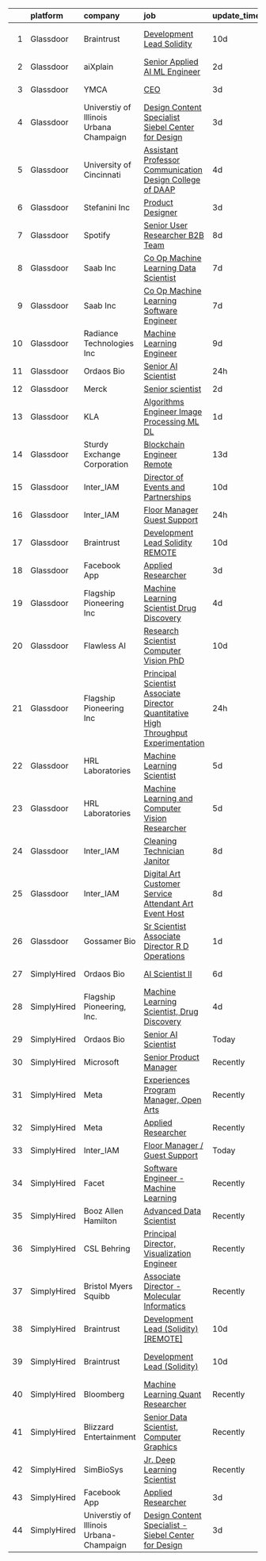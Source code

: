 

|    | platform    | company                                 | job                                                                                                                                                                                                                                                                                                                                                                                                                                                                                                                                                                                                                                                                                                                                                                                                                                                                                                                                                                                                                                                                                                                                                                                                                                                                                                                                                                   | update_time   | location            |
|---:|:------------|:----------------------------------------|:----------------------------------------------------------------------------------------------------------------------------------------------------------------------------------------------------------------------------------------------------------------------------------------------------------------------------------------------------------------------------------------------------------------------------------------------------------------------------------------------------------------------------------------------------------------------------------------------------------------------------------------------------------------------------------------------------------------------------------------------------------------------------------------------------------------------------------------------------------------------------------------------------------------------------------------------------------------------------------------------------------------------------------------------------------------------------------------------------------------------------------------------------------------------------------------------------------------------------------------------------------------------------------------------------------------------------------------------------------------------|:--------------|:--------------------|
|  1 | Glassdoor   | Braintrust                              | [Development Lead  Solidity ](https://www.glassdoor.com/partner/jobListing.htm?pos=107&ao=1136043&s=58&guid=00000183925b1878ba418691ea1bb5f0&src=GD_JOB_AD&t=SR&vt=w&cs=1_0b45d249&cb=1664607787452&jobListingId=1008152444208&jrtk=3-0-1ge95m65cihmi801-1ge95m65qg2or800-f0d0dd9061a48500-)                                                                                                                                                                                                                                                                                                                                                                                                                                                                                                                                                                                                                                                                                                                                                                                                                                                                                                                                                                                                                                                                          | 10d           | San Francisco, CA   |
|  2 | Glassdoor   | aiXplain                                | [Senior Applied AI ML Engineer](https://www.glassdoor.com/partner/jobListing.htm?pos=124&ao=1136043&s=58&guid=00000183925b1878ba418691ea1bb5f0&src=GD_JOB_AD&t=SR&vt=w&ea=1&cs=1_dd1f4794&cb=1664607787455&jobListingId=1008168388447&jrtk=3-0-1ge95m65cihmi801-1ge95m65qg2or800-64c457933197e1bc-)                                                                                                                                                                                                                                                                                                                                                                                                                                                                                                                                                                                                                                                                                                                                                                                                                                                                                                                                                                                                                                                                   | 2d            | Remote              |
|  3 | Glassdoor   | YMCA                                    | [CEO](https://www.glassdoor.com/partner/jobListing.htm?pos=120&ao=1136043&s=58&guid=00000183925b1878ba418691ea1bb5f0&src=GD_JOB_AD&t=SR&vt=w&cs=1_21755e65&cb=1664607787455&jobListingId=1008166323653&jrtk=3-0-1ge95m65cihmi801-1ge95m65qg2or800-ceb585c59f24cfa9-)                                                                                                                                                                                                                                                                                                                                                                                                                                                                                                                                                                                                                                                                                                                                                                                                                                                                                                                                                                                                                                                                                                  | 3d            | Claryville, NY      |
|  4 | Glassdoor   | Universtiy of Illinois Urbana Champaign | [Design Content Specialist   Siebel Center for Design](https://www.glassdoor.com/partner/jobListing.htm?pos=116&ao=1136043&s=58&guid=00000183925b1878ba418691ea1bb5f0&src=GD_JOB_AD&t=SR&vt=w&cs=1_98218f04&cb=1664607787453&jobListingId=1008165316090&jrtk=3-0-1ge95m65cihmi801-1ge95m65qg2or800-7832ef694c534d04-)                                                                                                                                                                                                                                                                                                                                                                                                                                                                                                                                                                                                                                                                                                                                                                                                                                                                                                                                                                                                                                                 | 3d            | Urbana, IL          |
|  5 | Glassdoor   | University of Cincinnati                | [Assistant Professor  Communication Design  College of DAAP](https://www.glassdoor.com/partner/jobListing.htm?pos=123&ao=1136043&s=58&guid=00000183925b1878ba418691ea1bb5f0&src=GD_JOB_AD&t=SR&vt=w&cs=1_06ccd0e0&cb=1664607787455&jobListingId=1008163379498&jrtk=3-0-1ge95m65cihmi801-1ge95m65qg2or800-7b7b98756284ec27-)                                                                                                                                                                                                                                                                                                                                                                                                                                                                                                                                                                                                                                                                                                                                                                                                                                                                                                                                                                                                                                           | 4d            | Cincinnati, OH      |
|  6 | Glassdoor   | Stefanini  Inc                          | [Product Designer](https://www.glassdoor.com/partner/jobListing.htm?pos=119&ao=1136043&s=58&guid=00000183925b1878ba418691ea1bb5f0&src=GD_JOB_AD&t=SR&vt=w&ea=1&cs=1_af979fb9&cb=1664607787455&jobListingId=1008166585383&jrtk=3-0-1ge95m65cihmi801-1ge95m65qg2or800-ea6be0aa00185b4c-)                                                                                                                                                                                                                                                                                                                                                                                                                                                                                                                                                                                                                                                                                                                                                                                                                                                                                                                                                                                                                                                                                | 3d            | Dearborn, MI        |
|  7 | Glassdoor   | Spotify                                 | [Senior User Researcher  B2B Team](https://www.glassdoor.com/partner/jobListing.htm?pos=110&ao=1136043&s=58&guid=00000183925b1878ba418691ea1bb5f0&src=GD_JOB_AD&t=SR&vt=w&cs=1_69f79db5&cb=1664607787452&jobListingId=1008156696008&jrtk=3-0-1ge95m65cihmi801-1ge95m65qg2or800-e4fc1c9976fb5d46-)                                                                                                                                                                                                                                                                                                                                                                                                                                                                                                                                                                                                                                                                                                                                                                                                                                                                                                                                                                                                                                                                     | 8d            | Remote              |
|  8 | Glassdoor   | Saab Inc                                | [Co Op  Machine Learning Data Scientist  ](https://www.glassdoor.com/partner/jobListing.htm?pos=126&ao=1136043&s=58&guid=00000183925b1878ba418691ea1bb5f0&src=GD_JOB_AD&t=SR&vt=w&cs=1_27407246&cb=1664607787455&jobListingId=1008158906710&jrtk=3-0-1ge95m65cihmi801-1ge95m65qg2or800-27320908d5b7b442-)                                                                                                                                                                                                                                                                                                                                                                                                                                                                                                                                                                                                                                                                                                                                                                                                                                                                                                                                                                                                                                                             | 7d            | Remote              |
|  9 | Glassdoor   | Saab Inc                                | [Co Op  Machine Learning Software Engineer  ](https://www.glassdoor.com/partner/jobListing.htm?pos=121&ao=1136043&s=58&guid=00000183925b1878ba418691ea1bb5f0&src=GD_JOB_AD&t=SR&vt=w&cs=1_ea08bf8e&cb=1664607787455&jobListingId=1008158907210&jrtk=3-0-1ge95m65cihmi801-1ge95m65qg2or800-234ba0b8cc64a37c-)                                                                                                                                                                                                                                                                                                                                                                                                                                                                                                                                                                                                                                                                                                                                                                                                                                                                                                                                                                                                                                                          | 7d            | Remote              |
| 10 | Glassdoor   | Radiance Technologies Inc               | [Machine Learning Engineer](https://www.glassdoor.com/partner/jobListing.htm?pos=118&ao=1136043&s=58&guid=00000183925b1878ba418691ea1bb5f0&src=GD_JOB_AD&t=SR&vt=w&ea=1&cs=1_839a281c&cb=1664607787453&jobListingId=1008155141417&jrtk=3-0-1ge95m65cihmi801-1ge95m65qg2or800-85b467fc819b1285-)                                                                                                                                                                                                                                                                                                                                                                                                                                                                                                                                                                                                                                                                                                                                                                                                                                                                                                                                                                                                                                                                       | 9d            | Beavercreek, OH     |
| 11 | Glassdoor   | Ordaos Bio                              | [Senior AI Scientist](https://www.glassdoor.com/partner/jobListing.htm?pos=101&ao=1110586&s=58&guid=00000183925b1878ba418691ea1bb5f0&src=GD_JOB_AD&t=SR&vt=w&cs=1_8b6b0cee&cb=1664607787451&jobListingId=1008175034996&cpc=2CAED5C921A5F994&jrtk=3-0-1ge95m65cihmi801-1ge95m65qg2or800-6e3b96d5fab54d9d--6NYlbfkN0DG4ntHtB_rMsnfhgmnSvK2brktLme1L4SiDeJjQ-izrVOLqRJ5-yjE7k3D6lhaa8_lH88SdxtMac3kCFJ7RYNZr4Q-W8s0r9rHDwZeq6FJtbnEYqrVp1RbSeWg7_aqOKZ1nuIV5aLLKftj6U2mxUb-hhU34d-OpZ0CUof48BRNTGOAWh-6_2vIE8EC0tE7jHmYxLz2airGHLTLOYnEcpuGU61-XTTENZdFnACw6c9l-DCLkt0apxJazSmv_YbkzNVk90U8nIWqGylMjx2jwkQ08WUTI0_wdDQ4ecM89LnPYkl5-r7wwUGTNJfh0AQv4TOwWyIRX7ez60e-KEwEacAZyBbsXfGGaU03ievlh5p7vELDbN3RH8o8fYRyypPBH7OC49Jwpq0sKg7aPQVxjtQ4KtKMHFng-XGqj6Xy6XBZLQgNtdr3l6zo-mFepawF_1Y6CoeQfTS7SqQh8PIhUo2DA0SB38v4e5TER-MCncJ2N1TmScKUxbKHX-FhA881cwZiTpRZZWW5tWhV_wc1x57WcFQPAmDFPNNOpBNrZkvFsgYFMcevW3w3q5Ra3wUtGgH8iO9kY1DoYLx5tFikGCv203oLP3lF9Q_3FosshvuiGs4Ifpc4htadKUKGqqduw4ajLFMT_wL22DIkwKq--IjQetsM467VuCapaJFhZlRZWziGD1hTnQVmUN4b-OSWSXetVNuUFZrciBzOdFshT8Ed_3KbuRJ36QMq5w8dHRX5C4TOUI4UdZMzPP6zVmu7_uRUxSN-NPShd3pACitz3N9Oss6ZEK3ekrd4FHcXRKPacYmBLsepwUjp_5g9hZaJnoZZdjBNtXmjHbRzg4n1KD3Mby6CshyITdxNxpn9HFN4uV6xmckhIfXEV8N9CoyRdw4xUcxpEO0M_pQfPFLTQunWzRqUMxD5hahfxO-PsyoEDd0CEa86J8Fb3KCoU_cFJCPJM_jLTkn83JIII7xeIx6qSAstYrjekl7wPNfQLqocJQ%3D%3D) | 24h           | New York, NY        |
| 12 | Glassdoor   | Merck                                   | [Senior scientist](https://www.glassdoor.com/partner/jobListing.htm?pos=117&ao=1136043&s=58&guid=00000183925b1878ba418691ea1bb5f0&src=GD_JOB_AD&t=SR&vt=w&cs=1_15d53a9f&cb=1664607787453&jobListingId=1008169278099&jrtk=3-0-1ge95m65cihmi801-1ge95m65qg2or800-1734c1bab595f58a-)                                                                                                                                                                                                                                                                                                                                                                                                                                                                                                                                                                                                                                                                                                                                                                                                                                                                                                                                                                                                                                                                                     | 2d            | Boston, MA          |
| 13 | Glassdoor   | KLA                                     | [Algorithms Engineer   Image Processing   ML DL  ](https://www.glassdoor.com/partner/jobListing.htm?pos=106&ao=1136043&s=58&guid=00000183925b1878ba418691ea1bb5f0&src=GD_JOB_AD&t=SR&vt=w&cs=1_9fbd9b1b&cb=1664607787452&jobListingId=1008171541246&jrtk=3-0-1ge95m65cihmi801-1ge95m65qg2or800-62308c64b199b0c3-)                                                                                                                                                                                                                                                                                                                                                                                                                                                                                                                                                                                                                                                                                                                                                                                                                                                                                                                                                                                                                                                     | 1d            | Ann Arbor, MI       |
| 14 | Glassdoor   | Sturdy Exchange Corporation             | [Blockchain Engineer  Remote ](https://www.glassdoor.com/partner/jobListing.htm?pos=105&ao=1136043&s=58&guid=00000183925b1878ba418691ea1bb5f0&src=GD_JOB_AD&t=SR&vt=w&ea=1&cs=1_4f2e50ab&cb=1664607787452&jobListingId=1008146555398&jrtk=3-0-1ge95m65cihmi801-1ge95m65qg2or800-fef74d675c3b63f7-)                                                                                                                                                                                                                                                                                                                                                                                                                                                                                                                                                                                                                                                                                                                                                                                                                                                                                                                                                                                                                                                                    | 13d           | Remote              |
| 15 | Glassdoor   | Inter_IAM                               | [Director of Events and Partnerships](https://www.glassdoor.com/partner/jobListing.htm?pos=111&ao=1136043&s=58&guid=00000183925b1878ba418691ea1bb5f0&src=GD_JOB_AD&t=SR&vt=w&ea=1&cs=1_99df9903&cb=1664607787452&jobListingId=1008150519063&jrtk=3-0-1ge95m65cihmi801-1ge95m65qg2or800-705fcb3a3a47fd0a-)                                                                                                                                                                                                                                                                                                                                                                                                                                                                                                                                                                                                                                                                                                                                                                                                                                                                                                                                                                                                                                                             | 10d           | Manhattan           |
| 16 | Glassdoor   | Inter_IAM                               | [Floor Manager   Guest Support](https://www.glassdoor.com/partner/jobListing.htm?pos=112&ao=1136043&s=58&guid=00000183925b1878ba418691ea1bb5f0&src=GD_JOB_AD&t=SR&vt=w&ea=1&cs=1_66b76eaf&cb=1664607787452&jobListingId=1008173048006&jrtk=3-0-1ge95m65cihmi801-1ge95m65qg2or800-6baa922eff9a97fd-)                                                                                                                                                                                                                                                                                                                                                                                                                                                                                                                                                                                                                                                                                                                                                                                                                                                                                                                                                                                                                                                                   | 24h           | Manhattan           |
| 17 | Glassdoor   | Braintrust                              | [Development Lead  Solidity   REMOTE ](https://www.glassdoor.com/partner/jobListing.htm?pos=109&ao=1136043&s=58&guid=00000183925b1878ba418691ea1bb5f0&src=GD_JOB_AD&t=SR&vt=w&cs=1_d293c70e&cb=1664607787452&jobListingId=1008151814083&jrtk=3-0-1ge95m65cihmi801-1ge95m65qg2or800-39bc50ac480fc1f2-)                                                                                                                                                                                                                                                                                                                                                                                                                                                                                                                                                                                                                                                                                                                                                                                                                                                                                                                                                                                                                                                                 | 10d           | San Francisco, CA   |
| 18 | Glassdoor   | Facebook App                            | [Applied Researcher](https://www.glassdoor.com/partner/jobListing.htm?pos=102&ao=1136043&s=58&guid=00000183925b1878ba418691ea1bb5f0&src=GD_JOB_AD&t=SR&vt=w&cs=1_3826cde0&cb=1664607787451&jobListingId=1008165576017&jrtk=3-0-1ge95m65cihmi801-1ge95m65qg2or800-9692439ab5019ecc-)                                                                                                                                                                                                                                                                                                                                                                                                                                                                                                                                                                                                                                                                                                                                                                                                                                                                                                                                                                                                                                                                                   | 3d            | Remote              |
| 19 | Glassdoor   | Flagship Pioneering  Inc                | [Machine Learning Scientist  Drug Discovery](https://www.glassdoor.com/partner/jobListing.htm?pos=114&ao=1136043&s=58&guid=00000183925b1878ba418691ea1bb5f0&src=GD_JOB_AD&t=SR&vt=w&cs=1_e25ee930&cb=1664607787453&jobListingId=1008163388068&jrtk=3-0-1ge95m65cihmi801-1ge95m65qg2or800-336c29cecb77e58b-)                                                                                                                                                                                                                                                                                                                                                                                                                                                                                                                                                                                                                                                                                                                                                                                                                                                                                                                                                                                                                                                           | 4d            | Cambridge, MA       |
| 20 | Glassdoor   | Flawless AI                             | [Research Scientist   Computer Vision  PhD](https://www.glassdoor.com/partner/jobListing.htm?pos=125&ao=1136043&s=58&guid=00000183925b1878ba418691ea1bb5f0&src=GD_JOB_AD&t=SR&vt=w&ea=1&cs=1_3be80b97&cb=1664607787455&jobListingId=1008152728609&jrtk=3-0-1ge95m65cihmi801-1ge95m65qg2or800-cf841dba614715ca-)                                                                                                                                                                                                                                                                                                                                                                                                                                                                                                                                                                                                                                                                                                                                                                                                                                                                                                                                                                                                                                                       | 10d           | Los Angeles, CA     |
| 21 | Glassdoor   | Flagship Pioneering  Inc                | [Principal Scientist Associate Director   Quantitative High Throughput Experimentation](https://www.glassdoor.com/partner/jobListing.htm?pos=122&ao=1136043&s=58&guid=00000183925b1878ba418691ea1bb5f0&src=GD_JOB_AD&t=SR&vt=w&ea=1&cs=1_8c9afe05&cb=1664607787455&jobListingId=1008173705979&jrtk=3-0-1ge95m65cihmi801-1ge95m65qg2or800-3a9fbb8898292c24-)                                                                                                                                                                                                                                                                                                                                                                                                                                                                                                                                                                                                                                                                                                                                                                                                                                                                                                                                                                                                           | 24h           | Boston, MA          |
| 22 | Glassdoor   | HRL Laboratories                        | [Machine Learning Scientist](https://www.glassdoor.com/partner/jobListing.htm?pos=113&ao=1136043&s=58&guid=00000183925b1878ba418691ea1bb5f0&src=GD_JOB_AD&t=SR&vt=w&ea=1&cs=1_75ab0a62&cb=1664607787453&jobListingId=1008160664533&jrtk=3-0-1ge95m65cihmi801-1ge95m65qg2or800-7e48724bcdf659b5-)                                                                                                                                                                                                                                                                                                                                                                                                                                                                                                                                                                                                                                                                                                                                                                                                                                                                                                                                                                                                                                                                      | 5d            | Lost Hills, CA      |
| 23 | Glassdoor   | HRL Laboratories                        | [Machine Learning and Computer Vision Researcher](https://www.glassdoor.com/partner/jobListing.htm?pos=104&ao=1136043&s=58&guid=00000183925b1878ba418691ea1bb5f0&src=GD_JOB_AD&t=SR&vt=w&ea=1&cs=1_7dd149de&cb=1664607787452&jobListingId=1008160664418&jrtk=3-0-1ge95m65cihmi801-1ge95m65qg2or800-b1c74ed6af240443-)                                                                                                                                                                                                                                                                                                                                                                                                                                                                                                                                                                                                                                                                                                                                                                                                                                                                                                                                                                                                                                                 | 5d            | Lost Hills, CA      |
| 24 | Glassdoor   | Inter_IAM                               | [Cleaning Technician   Janitor](https://www.glassdoor.com/partner/jobListing.htm?pos=103&ao=1136043&s=58&guid=00000183925b1878ba418691ea1bb5f0&src=GD_JOB_AD&t=SR&vt=w&ea=1&cs=1_686d2e69&cb=1664607787452&jobListingId=1008156950790&jrtk=3-0-1ge95m65cihmi801-1ge95m65qg2or800-56ff69230273e933-)                                                                                                                                                                                                                                                                                                                                                                                                                                                                                                                                                                                                                                                                                                                                                                                                                                                                                                                                                                                                                                                                   | 8d            | New York, NY        |
| 25 | Glassdoor   | Inter_IAM                               | [Digital Art Customer Service Attendant   Art Event Host](https://www.glassdoor.com/partner/jobListing.htm?pos=108&ao=1136043&s=58&guid=00000183925b1878ba418691ea1bb5f0&src=GD_JOB_AD&t=SR&vt=w&ea=1&cs=1_eb3dee06&cb=1664607787452&jobListingId=1008155713058&jrtk=3-0-1ge95m65cihmi801-1ge95m65qg2or800-d2065aeaa8e424f8-)                                                                                                                                                                                                                                                                                                                                                                                                                                                                                                                                                                                                                                                                                                                                                                                                                                                                                                                                                                                                                                         | 8d            | New York, NY        |
| 26 | Glassdoor   | Gossamer Bio                            | [Sr  Scientist Associate Director  R D Operations](https://www.glassdoor.com/partner/jobListing.htm?pos=115&ao=1136043&s=58&guid=00000183925b1878ba418691ea1bb5f0&src=GD_JOB_AD&t=SR&vt=w&cs=1_e5f70bb4&cb=1664607787453&jobListingId=1008171431367&jrtk=3-0-1ge95m65cihmi801-1ge95m65qg2or800-a0a720d8321d2b4d-)                                                                                                                                                                                                                                                                                                                                                                                                                                                                                                                                                                                                                                                                                                                                                                                                                                                                                                                                                                                                                                                     | 1d            | San Diego, CA       |
| 27 | SimplyHired | Ordaos Bio                              | [AI Scientist II](https://www.simplyhired.com/job/1peH8x9WH-Ys5vcTPk_mMktxMCaHrrCocmL_ZC1gTQvD3qDAuqyEQw?q=generative+art)                                                                                                                                                                                                                                                                                                                                                                                                                                                                                                                                                                                                                                                                                                                                                                                                                                                                                                                                                                                                                                                                                                                                                                                                                                            | 6d            | New York, NY        |
| 28 | SimplyHired | Flagship Pioneering, Inc.               | [Machine Learning Scientist, Drug Discovery](https://www.simplyhired.com/job/iqT_WNudFIvUUctoH5xSMZleJeBYjPGbNBq5np_jrDB7HQdihjhLMA?q=generative+art)                                                                                                                                                                                                                                                                                                                                                                                                                                                                                                                                                                                                                                                                                                                                                                                                                                                                                                                                                                                                                                                                                                                                                                                                                 | 4d            | Cambridge, MA       |
| 29 | SimplyHired | Ordaos Bio                              | [Senior AI Scientist](https://www.simplyhired.com/job/nn6RqdvQPsT9klcbRWHlFhWC8gX0oyGraO0xN_M4wWbyMHJZjHdOkA?q=generative+art)                                                                                                                                                                                                                                                                                                                                                                                                                                                                                                                                                                                                                                                                                                                                                                                                                                                                                                                                                                                                                                                                                                                                                                                                                                        | Today         | New York, NY        |
| 30 | SimplyHired | Microsoft                               | [Senior Product Manager](https://www.simplyhired.com/job/IrLfgOVjJmLter7vnRDhaUYk4lLpGCabV1TX8LzceJAFXlI-g7k_6g?q=generative+art)                                                                                                                                                                                                                                                                                                                                                                                                                                                                                                                                                                                                                                                                                                                                                                                                                                                                                                                                                                                                                                                                                                                                                                                                                                     | Recently      | Bellevue, WA        |
| 31 | SimplyHired | Meta                                    | [Experiences Program Manager, Open Arts](https://www.simplyhired.com/job/39LFdVDZkOVzjzuKxDh39-uXR6pKfcGOkABaQ3gkkuENYK4d0Gs1Og?q=generative+art)                                                                                                                                                                                                                                                                                                                                                                                                                                                                                                                                                                                                                                                                                                                                                                                                                                                                                                                                                                                                                                                                                                                                                                                                                     | Recently      | Menlo Park, CA      |
| 32 | SimplyHired | Meta                                    | [Applied Researcher](https://www.simplyhired.com/job/fEBHx_bjfzf6rqxoWa9Eh11hoEsdDdSVUwYrW_2Zc2pgk64DnV_Bvw?q=generative+art)                                                                                                                                                                                                                                                                                                                                                                                                                                                                                                                                                                                                                                                                                                                                                                                                                                                                                                                                                                                                                                                                                                                                                                                                                                         | Recently      | Remote              |
| 33 | SimplyHired | Inter_IAM                               | [Floor Manager / Guest Support](https://www.simplyhired.com/job/Tb_-spHgOH8FIxTQPaTDGOY6PU95g7TLAjcAJckM3pYTcUPaDjqraw?q=generative+art)                                                                                                                                                                                                                                                                                                                                                                                                                                                                                                                                                                                                                                                                                                                                                                                                                                                                                                                                                                                                                                                                                                                                                                                                                              | Today         | Manhattan, NY       |
| 34 | SimplyHired | Facet                                   | [Software Engineer - Machine Learning](https://www.simplyhired.com/job/rRl7LpYqGiIowLAwzbrNzMgXtXTFbKgtp-z9fo66PKEqX4Q6nYlO_w?q=generative+art)                                                                                                                                                                                                                                                                                                                                                                                                                                                                                                                                                                                                                                                                                                                                                                                                                                                                                                                                                                                                                                                                                                                                                                                                                       | Recently      | San Francisco, CA   |
| 35 | SimplyHired | Booz Allen Hamilton                     | [Advanced Data Scientist](https://www.simplyhired.com/job/6wXBavYp-PplJ28NFIYglO8-7dTuHiYQb0uwyejmBZfeSdLek03YvQ?q=generative+art)                                                                                                                                                                                                                                                                                                                                                                                                                                                                                                                                                                                                                                                                                                                                                                                                                                                                                                                                                                                                                                                                                                                                                                                                                                    | Recently      | Adelphi, MD         |
| 36 | SimplyHired | CSL Behring                             | [Principal Director, Visualization Engineer](https://www.simplyhired.com/job/66To39B-aW1ZVpkguA8LB7tZ4aa0AS3g0T7AHo8fidQCUazVBTcGag?q=generative+art)                                                                                                                                                                                                                                                                                                                                                                                                                                                                                                                                                                                                                                                                                                                                                                                                                                                                                                                                                                                                                                                                                                                                                                                                                 | Recently      | King of Prussia, PA |
| 37 | SimplyHired | Bristol Myers Squibb                    | [Associate Director - Molecular Informatics](https://www.simplyhired.com/job/6LUET-00J9FC82jcNozqbzcnMlTzIUjvX0PgAVt3914OdorFX8oQvA?q=generative+art)                                                                                                                                                                                                                                                                                                                                                                                                                                                                                                                                                                                                                                                                                                                                                                                                                                                                                                                                                                                                                                                                                                                                                                                                                 | Recently      | Cambridge, MA       |
| 38 | SimplyHired | Braintrust                              | [Development Lead (Solidity) [REMOTE]](https://www.simplyhired.com/job/sCM5rV5ogHF6mOBkNqv0XXxTNd8BS1_OxpSbpFIvM2UOBbe3tGya_w?q=generative+art)                                                                                                                                                                                                                                                                                                                                                                                                                                                                                                                                                                                                                                                                                                                                                                                                                                                                                                                                                                                                                                                                                                                                                                                                                       | 10d           | San Francisco, CA   |
| 39 | SimplyHired | Braintrust                              | [Development Lead (Solidity)](https://www.simplyhired.com/job/fbvQMOEt9tZwTsMI26BryTe_lXzUc0Aip_ovT3uO4CHthARKvKJfrw?q=generative+art)                                                                                                                                                                                                                                                                                                                                                                                                                                                                                                                                                                                                                                                                                                                                                                                                                                                                                                                                                                                                                                                                                                                                                                                                                                | 10d           | San Francisco, CA   |
| 40 | SimplyHired | Bloomberg                               | [Machine Learning Quant Researcher](https://www.simplyhired.com/job/VPoBWZeqtsL_I-8lUeUVH-XyL3kFT6mMxT20wo9--CNiv9Uav37p5Q?q=generative+art)                                                                                                                                                                                                                                                                                                                                                                                                                                                                                                                                                                                                                                                                                                                                                                                                                                                                                                                                                                                                                                                                                                                                                                                                                          | Recently      | New York, NY        |
| 41 | SimplyHired | Blizzard Entertainment                  | [Senior Data Scientist, Computer Graphics](https://www.simplyhired.com/job/FiskW-Gz-FCAVeSnphMRdyWJsI2KrVP0qig6JTACI2hq1lHJkEOfoA?q=generative+art)                                                                                                                                                                                                                                                                                                                                                                                                                                                                                                                                                                                                                                                                                                                                                                                                                                                                                                                                                                                                                                                                                                                                                                                                                   | Recently      | Irvine, CA          |
| 42 | SimplyHired | SimBioSys                               | [Jr. Deep Learning Scientist](https://www.simplyhired.com/job/QLKBeB213mb3gEI9hwxK3u6dwygDRzLsU5l729hCydJRHwl7Zh9bqA?q=generative+art)                                                                                                                                                                                                                                                                                                                                                                                                                                                                                                                                                                                                                                                                                                                                                                                                                                                                                                                                                                                                                                                                                                                                                                                                                                | Recently      | Chicago, IL         |
| 43 | SimplyHired | Facebook App                            | [Applied Researcher](https://www.simplyhired.com/job/ZIr-RAVlE9U6LJYJ1ZSbD3L_Jb_VWkVSmXglly0zAyG6gHJF50mChw?q=generative+art)                                                                                                                                                                                                                                                                                                                                                                                                                                                                                                                                                                                                                                                                                                                                                                                                                                                                                                                                                                                                                                                                                                                                                                                                                                         | 3d            | Remote +1 location  |
| 44 | SimplyHired | Universtiy of Illinois Urbana-Champaign | [Design Content Specialist - Siebel Center for Design](https://www.simplyhired.com/job/twVmikJUb1ghDUTSQQ03tMNZ3glOBC8j4HQHE_WOdxiI2WhCPd0MJg?q=generative+art)                                                                                                                                                                                                                                                                                                                                                                                                                                                                                                                                                                                                                                                                                                                                                                                                                                                                                                                                                                                                                                                                                                                                                                                                       | 3d            | Urbana, IL          |